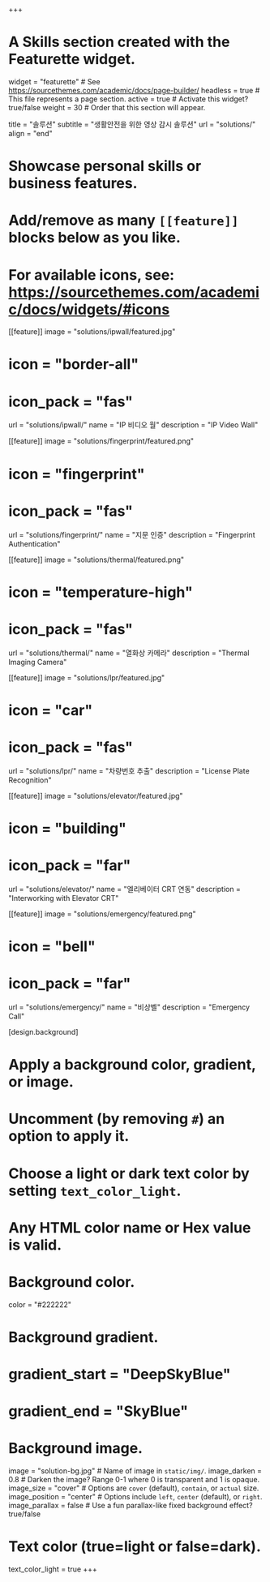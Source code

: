 +++
# A Skills section created with the Featurette widget.
widget = "featurette"  # See https://sourcethemes.com/academic/docs/page-builder/
headless = true  # This file represents a page section.
active = true  # Activate this widget? true/false
weight = 30  # Order that this section will appear.

title = "솔루션"
subtitle = "생활안전을 위한 영상 감시 솔루션"
url = "solutions/"
align = "end"

# Showcase personal skills or business features.
# 
# Add/remove as many `[[feature]]` blocks below as you like.
# 
# For available icons, see: https://sourcethemes.com/academic/docs/widgets/#icons

[[feature]]
  image = "solutions/ipwall/featured.jpg"
  # icon = "border-all"
  # icon_pack = "fas"
  url = "solutions/ipwall/"
  name = "IP 비디오 월"
  description = "IP Video Wall"
  
[[feature]]
  image = "solutions/fingerprint/featured.png"
  # icon = "fingerprint"
  # icon_pack = "fas"
  url = "solutions/fingerprint/"
  name = "지문 인증"
  description = "Fingerprint Authentication"
  
[[feature]]
  image = "solutions/thermal/featured.png"
  # icon = "temperature-high"
  # icon_pack = "fas"
  url = "solutions/thermal/"
  name = "열화상 카메라"
  description = "Thermal Imaging Camera"

[[feature]]
  image = "solutions/lpr/featured.jpg"
  # icon = "car"
  # icon_pack = "fas"
  url = "solutions/lpr/"
  name = "차량번호 추출"
  description = "License Plate Recognition"

[[feature]]
  image = "solutions/elevator/featured.jpg"
  # icon = "building"
  # icon_pack = "far"
  url = "solutions/elevator/"
  name = "엘리베이터 CRT 연동"
  description = "Interworking with Elevator CRT"

[[feature]]
  image = "solutions/emergency/featured.png"
  # icon = "bell"
  # icon_pack = "far"
  url = "solutions/emergency/"
  name = "비상벨"
  description = "Emergency Call"

[design.background]
  # Apply a background color, gradient, or image.
  #   Uncomment (by removing `#`) an option to apply it.
  #   Choose a light or dark text color by setting `text_color_light`.
  #   Any HTML color name or Hex value is valid.
  
  # Background color.
  color = "#222222"
  
  # Background gradient.
  # gradient_start = "DeepSkyBlue"
  # gradient_end = "SkyBlue"
  
  # Background image.
  image = "solution-bg.jpg"  # Name of image in `static/img/`.
  image_darken = 0.8  # Darken the image? Range 0-1 where 0 is transparent and 1 is opaque.
  image_size = "cover"  #  Options are `cover` (default), `contain`, or `actual` size.
  image_position = "center"  # Options include `left`, `center` (default), or `right`.
  image_parallax = false  # Use a fun parallax-like fixed background effect? true/false

  # Text color (true=light or false=dark).
  text_color_light = true
+++
